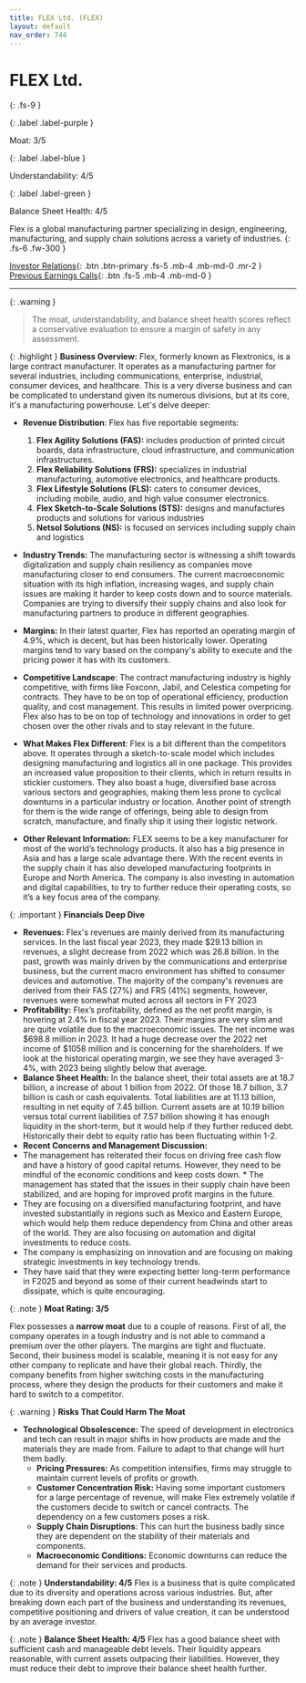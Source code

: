 ```yaml
---
title: FLEX Ltd. (FLEX)
layout: default
nav_order: 744
---
```


# FLEX Ltd.
{: .fs-9 }

{: .label .label-purple }

Moat: 3/5

{: .label .label-blue }

Understandability: 4/5

{: .label .label-green }

Balance Sheet Health: 4/5

Flex is a global manufacturing partner specializing in design, engineering, manufacturing, and supply chain solutions across a variety of industries.
{: .fs-6 .fw-300 }

[Investor Relations](https://www.google.com/search?q=FLEX+investor+relations){: .btn .btn-primary .fs-5 .mb-4 .mb-md-0 .mr-2 }
[Previous Earnings Calls](https://discountingcashflows.com/company/FLEX/transcripts/){: .btn .fs-5 .mb-4 .mb-md-0 }

---

{: .warning }
>The moat, understandability, and balance sheet health scores reflect a conservative evaluation to ensure a margin of safety in any assessment.



{: .highlight }
**Business Overview:**
 Flex, formerly known as Flextronics, is a large contract manufacturer. It operates as a manufacturing partner for several industries, including communications, enterprise, industrial, consumer devices, and healthcare. This is a very diverse business and can be complicated to understand given its numerous divisions, but at its core, it's a manufacturing powerhouse. Let's delve deeper:
 * **Revenue Distribution**: Flex has five reportable segments:
   1.  **Flex Agility Solutions (FAS):** includes production of printed circuit boards, data infrastructure, cloud infrastructure, and communication infrastructures.
   2. **Flex Reliability Solutions (FRS):** specializes in industrial manufacturing, automotive electronics, and healthcare products.
   3.  **Flex Lifestyle Solutions (FLS):** caters to consumer devices, including mobile, audio, and high value consumer electronics.
   4. **Flex Sketch-to-Scale Solutions (STS):** designs and manufactures products and solutions for various industries
   5. **Netsol Solutions (NS):** is focused on services including supply chain and logistics
  
 * **Industry Trends:** The manufacturing sector is witnessing a shift towards digitalization and supply chain resiliency as companies move manufacturing closer to end consumers. The current macroeconomic situation with its high inflation, increasing wages, and supply chain issues are making it harder to keep costs down and to source materials. Companies are trying to diversify their supply chains and also look for manufacturing partners to produce in different geographies.
* **Margins:** In their latest quarter, Flex has reported an operating margin of 4.9%, which is decent, but has been historically lower. Operating margins tend to vary based on the company's ability to execute and the pricing power it has with its customers.
* **Competitive Landscape**: The contract manufacturing industry is highly competitive, with firms like Foxconn, Jabil, and Celestica competing for contracts. They have to be on top of operational efficiency, production quality, and cost management. This results in limited power overpricing. Flex also has to be on top of technology and innovations in order to get chosen over the other rivals and to stay relevant in the future.
* **What Makes Flex Different**: Flex is a bit different than the competitors above. It operates through a sketch-to-scale model which includes designing manufacturing and logistics all in one package. This provides an increased value proposition to their clients, which in return results in stickier customers. They also boast a huge, diversified base across various sectors and geographies, making them less prone to cyclical downturns in a particular industry or location. Another point of strength for them is the wide range of offerings, being able to design from scratch, manufacture, and finally ship it using their logistic network. 
* **Other Relevant Information:** FLEX seems to be a key manufacturer for most of the world’s technology products. It also has a big presence in Asia and has a large scale advantage there. With the recent events in the supply chain it has also developed manufacturing footprints in Europe and North America. The company is also investing in automation and digital capabilities, to try to further reduce their operating costs, so it’s a key focus area of the company.

{: .important }
**Financials Deep Dive**

 * **Revenues:** Flex's revenues are mainly derived from its manufacturing services. In the last fiscal year 2023, they made $29.13 billion in revenues, a slight decrease from 2022 which was 26.8 billion. In the past, growth was mainly driven by the communications and enterprise business, but the current macro environment has shifted to consumer devices and automotive. The majority of the company's revenues are derived from their FAS (27%) and FRS (41%) segments, however, revenues were somewhat muted across all sectors in FY 2023
 * **Profitability:** Flex’s profitability, defined as the net profit margin, is hovering at 2.4% in fiscal year 2023. Their margins are very slim and are quite volatile due to the macroeconomic issues. The net income was $698.8 million in 2023. It had a huge decrease over the 2022 net income of $1058 million and is concerning for the shareholders. If we look at the historical operating margin, we see they have averaged 3-4%, with 2023 being slightly below that average.
  * **Balance Sheet Health:** In the balance sheet, their total assets are at 18.7 billion, a increase of about 1 billion from 2022. Of those 18.7 billion, 3.7 billion is cash or cash equivalents. Total liabilities are at 11.13 billion, resulting in net equity of 7.45 billion. Current assets are at 10.19 billion versus total current liabilities of 7.57 billion showing it has enough liquidity in the short-term, but it would help if they further reduced debt. Historically their debt to equity ratio has been fluctuating within 1-2.
   * **Recent Concerns and Management Discussion:**
   *  The management has reiterated their focus on driving free cash flow and have a history of good capital returns. However, they need to be mindful of the economic conditions and keep costs down.
    * The management has stated that the issues in their supply chain have been stabilized, and are hoping for improved profit margins in the future.
   * They are focusing on a diversified manufacturing footprint, and have invested substantially in regions such as Mexico and Eastern Europe, which would help them reduce dependency from China and other areas of the world. They are also focusing on automation and digital investments to reduce costs.
   * The company is emphasizing on innovation and are focusing on making strategic investments in key technology trends.
   * They have said that they were expecting better long-term performance in F2025 and beyond as some of their current headwinds start to dissipate, which is quite encouraging.

{: .note }
**Moat Rating: 3/5**

 Flex possesses a **narrow moat** due to a couple of reasons. First of all, the company operates in a tough industry and is not able to command a premium over the other players. The margins are tight and fluctuate. Second, their business model is scalable, meaning it is not easy for any other company to replicate and have their global reach. Thirdly, the company benefits from higher switching costs in the manufacturing process, where they design the products for their customers and make it hard to switch to a competitor.

{: .warning }
**Risks That Could Harm The Moat**
 * **Technological Obsolescence:** The speed of development in electronics and tech can result in major shifts in how products are made and the materials they are made from. Failure to adapt to that change will hurt them badly.
   * **Pricing Pressures:** As competition intensifies, firms may struggle to maintain current levels of profits or growth.
   * **Customer Concentration Risk:** Having some important customers for a large percentage of revenue, will make Flex extremely volatile if the customers decide to switch or cancel contracts. The dependency on a few customers poses a risk.
   * **Supply Chain Disruptions**: This can hurt the business badly since they are dependent on the stability of their materials and components.
   * **Macroeconomic Conditions:** Economic downturns can reduce the demand for their services and products. 

{: .note }
**Understandability: 4/5**
 Flex is a business that is quite complicated due to its diversity and operations across various industries. But, after breaking down each part of the business and understanding its revenues, competitive positioning and drivers of value creation, it can be understood by an average investor. 

{: .note }
**Balance Sheet Health: 4/5**
Flex has a good balance sheet with sufficient cash and manageable debt levels. Their liquidity appears reasonable, with current assets outpacing their liabilities. However, they must reduce their debt to improve their balance sheet health further.
